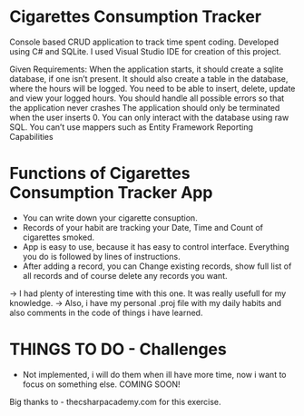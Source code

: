 # Cigarettes Consumption Tracker

Console based CRUD application to track time spent coding. Developed using C# and SQLite.
I used Visual Studio IDE for creation of this project.

Given Requirements:
 When the application starts, it should create a sqlite database, if one isn’t present.
 It should also create a table in the database, where the hours will be logged.
 You need to be able to insert, delete, update and view your logged hours.
 You should handle all possible errors so that the application never crashes
 The application should only be terminated when the user inserts 0.
 You can only interact with the database using raw SQL. You can’t use mappers such as Entity Framework
 Reporting Capabilities

# Functions of Cigarettes Consumption Tracker App
- You can write down your cigarette consuption.
- Records of your habit are tracking your Date, Time and Count of cigarettes smoked.
- App is easy to use, because it has easy to control interface. Everything you do is followed by lines of instructions.
- After adding a record, you can Change existing records, show full list of all records and of course delete any records you want.

-> I had plenty of interesting time with this one. It was really usefull for my knowledge.
-> Also, i have my personal .proj file with my daily habits and also comments in the code of things i have learned.

# THINGS TO DO - Challenges
- Not implemented, i will do them when ill have more time, now i want to focus on something else. COMING SOON!


Big thanks to - thecsharpacademy.com for this exercise.
  
